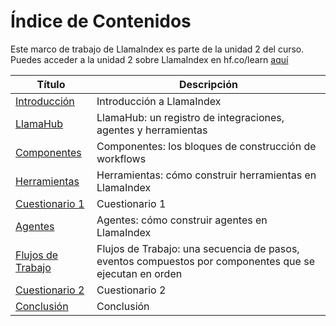 # Índice de Contenidos

Este marco de trabajo de LlamaIndex es parte de la unidad 2 del curso. Puedes acceder a la unidad 2 sobre LlamaIndex en hf.co/learn  <a href="https://hf.co/learn/agents-course/unit2/llama-index/introduction">aquí</a>

| Título | Descripción |
| --- | --- |
| [Introducción](introduction.mdx) | Introducción a LlamaIndex |
| [LlamaHub](llama-hub.mdx) | LlamaHub: un registro de integraciones, agentes y herramientas |
| [Componentes](components.mdx) | Componentes: los bloques de construcción de workflows |
| [Herramientas](tools.mdx) | Herramientas: cómo construir herramientas en LlamaIndex |
| [Cuestionario 1](quiz1.mdx) | Cuestionario 1 |
| [Agentes](agents.mdx) | Agentes: cómo construir agentes en LlamaIndex |
| [Flujos de Trabajo](workflows.mdx) | Flujos de Trabajo: una secuencia de pasos, eventos compuestos por componentes que se ejecutan en orden |
| [Cuestionario 2](quiz2.mdx) | Cuestionario 2 |
| [Conclusión](conclusion.mdx) | Conclusión |